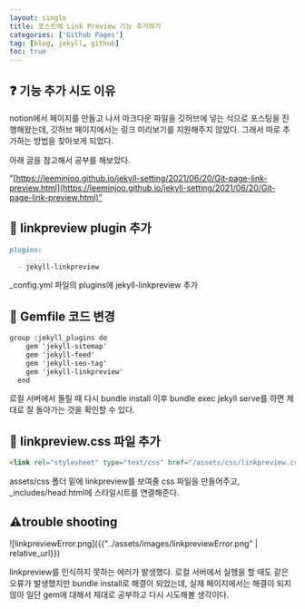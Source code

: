 ```yaml
---
layout: single
title: 포스트에 Link Preview 기능 추가하기
categories: ['Github Pages']
tag: [blog, jekyll, github]
toc: true
---
```




## ❓ 기능 추가 시도 이유

notion에서 페이지를 만들고 나서 마크다운 파일을 깃허브에 넣는 식으로 포스팅을 진행해왔는데, 깃허브 페이지에서는 링크 미리보기를 지원해주지 않았다. 그래서 따로 추가하는 방법을 찾아보게 되었다.

아래 글을 참고해서 공부를 해보았다.

"[https://leeminjoo.github.io/jekyll-setting/2021/06/20/Git-page-link-preview.html](https://leeminjoo.github.io/jekyll-setting/2021/06/20/Git-page-link-preview.html)”

## 📖 linkpreview plugin 추가

```markdown
plugins:
    ......
  - jekyll-linkpreview
```

_config.yml 파일의 plugins에 jekyll-linkpreview 추가

## 📖 Gemfile 코드 변경

```markdown
group :jekyll_plugins do
    gem 'jekyll-sitemap'
    gem 'jekyll-feed'
    gem 'jekyll-seo-tag'
    gem 'jekyll-linkpreview'
  end
```

로컬 서버에서 돌릴 때 다시 bundle install 이후 bundle exec jekyll serve를 하면 제대로 잘 돌아가는 것을 확인할 수 있다.

## 📖 linkpreview.css 파일 추가

```markdown
<link rel="stylesheet" type="text/css" href="/assets/css/linkpreview.css" media="screen">
```

assets/css 폴더 밑에 linkpreview를 보여줄 css 파일을 만들어주고, _includes/head.html에 스타일시트를 연결해준다.


## ⚠️trouble shooting

![linkpreviewError.png]({{"../assets/images/linkpreviewError.png" | relative_url}})

linkpreview를 인식하지 못하는 에러가 발생했다. 로컬 서버에서 실행을 할 때도 같은 오류가 발생했지만 bundle install로 해결이 되었는데, 실제 페이지에서는 해결이 되지 않아 일단 gem에 대해서 제대로 공부하고 다시 시도해볼 생각이다.